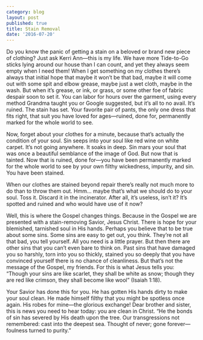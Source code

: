 ```yaml
---
category: blog
layout: post
published: true
title: Stain Removal
date: '2016-07-20'
---
```

Do you know the panic of getting a stain on a beloved or brand new piece of clothing? Just ask Kerri Ann—this is my life. We have more Tide-to-Go sticks lying around our house than I can count, and yet they always seem empty when I need them! When I get something on my clothes there’s always that initial hope that maybe it won’t be that bad, maybe it will come out with some spit and elbow grease, maybe just a wet cloth, maybe in the wash. But when it’s grease, or ink, or grass, or some other foe of fabric despair soon to set it. You can labor for hours over the garment, using every method Grandma taught you or Google suggested, but it’s all to no avail. It’s ruined. The stain has set. Your favorite pair of pants, the only one dress that fits right, that suit you have loved for ages—ruined, done for, permanently marked for the whole world to see.

Now, forget about your clothes for a minute, because that’s actually the condition of your soul. Sin seeps into your soul like red wine on white carpet. It’s not going anywhere. It soaks in deep. Sin mars your soul that was once a beautiful semblance of the image of God. But now that is tainted. Now that is ruined, done for—you have been permanently marked for the whole world to see by your own filthy wickedness, impurity, and sin. You have been stained.

When our clothes are stained beyond repair there’s really not much more to do than to throw them out. Hmm… maybe that’s what we should do to your soul. Toss it. Discard it in the incinerator. After all, it’s useless, isn’t it? It’s spotted and ruined and who would have use of it now?

Well, this is where the Gospel changes things. Because in the Gospel we are presented with a stain-removing Savior, Jesus Christ. There is hope for your blemished, tarnished soul in His hands. Perhaps you believe that to be true about some sins. Some sins are easy to get out, you think. They’re not all that bad, you tell yourself. All you need is a little prayer. But then there are other sins that you can’t even bare to think on. Past sins that have damaged you so harshly, torn into you so thickly, stained you so deeply that you have convinced yourself there is no chance of cleanliness. But that’s not the message of the Gospel, my friends. For this is what Jesus tells you: “Though your sins are like scarlet, they shall be white as snow; though they are red like crimson, they shall become like wool” (Isaiah 1:18).

Your Savior has done this for you. He has gotten His hands dirty to make your soul clean. He made himself filthy that you might be spotless once again. His robes for mine—the glorious exchange! Dear brother and sister, this is news you need to hear today: you are clean in Christ. “He the bonds of sin has severed by His death upon the tree. Our transgressions not remembered: cast into the deepest sea. Thought of never; gone forever—foulness turned to purity.”
